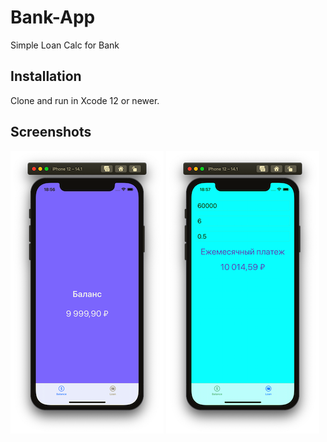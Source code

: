 # Bank-App
Simple Loan Calc for Bank

## Installation

Clone and run in Xcode 12 or newer.

## Screenshots
![Screenshot 1](https://github.com/ghettodimasta/Bank-App/blob/main/Screenshots/Screenshot1.png)
![Screenshot 2](https://github.com/ghettodimasta/Bank-App/blob/main/Screenshots/Screenshot2.png)
